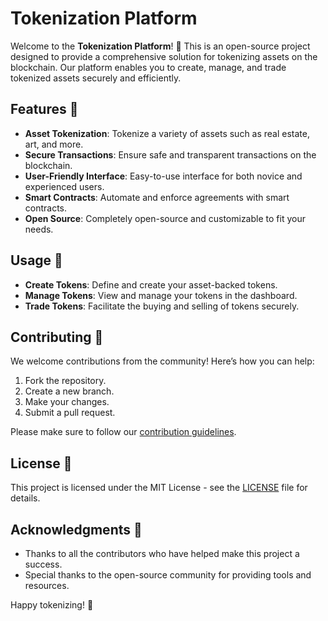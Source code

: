 # Tokenization Platform

Welcome to the **Tokenization Platform**! 🚀 This is an open-source project designed to provide a comprehensive solution for tokenizing assets on the blockchain. Our platform enables you to create, manage, and trade tokenized assets securely and efficiently. 

## Features 🌟

- **Asset Tokenization**: Tokenize a variety of assets such as real estate, art, and more.
- **Secure Transactions**: Ensure safe and transparent transactions on the blockchain.
- **User-Friendly Interface**: Easy-to-use interface for both novice and experienced users.
- **Smart Contracts**: Automate and enforce agreements with smart contracts.
- **Open Source**: Completely open-source and customizable to fit your needs.

## Usage 📖

- **Create Tokens**: Define and create your asset-backed tokens.
- **Manage Tokens**: View and manage your tokens in the dashboard.
- **Trade Tokens**: Facilitate the buying and selling of tokens securely.

## Contributing 🤝

We welcome contributions from the community! Here’s how you can help:

1. Fork the repository.
2. Create a new branch.
3. Make your changes.
4. Submit a pull request.

Please make sure to follow our [contribution guidelines](CONTRIBUTING.md).

## License 📜

This project is licensed under the MIT License - see the [LICENSE](LICENSE) file for details.

## Acknowledgments 🙏

- Thanks to all the contributors who have helped make this project a success.
- Special thanks to the open-source community for providing tools and resources.

Happy tokenizing! 🎉

